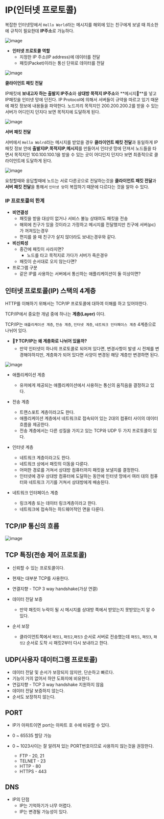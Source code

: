 # **IP(인터넷 프로토콜)**

복잡한 인터넷망에서 `Hello World`라는 메시지를 해외에 있는 친구에게 보낼 때 최소한에 규칙이 필요한데 **IP주소**로 가능하다.

![image](https://user-images.githubusercontent.com/69107255/125455370-5f98ec92-f087-4fad-ae4b-f578f822fdcd.png)

- **인터넷 프로토콜 역할**
    - 지정한 IP 주소(IP address)에 데이터를 전달
    - 패킷(Packet)이라는 통신 단위로 데이터를 전달    

![image](https://user-images.githubusercontent.com/69107255/125456770-a9d5d86b-1b21-495e-95a9-c2ebb28cdff5.png)

**클라이언트 패킷 전달**

IP패킷에 **보내고자 하는 출발지 IP주소**와 **상대방 목적지 IP주소**와 **메시지**를 넣고 IP패킷을 인터넷 망에 던진다.
IP Protocol에 의해서 서버들이 규약을 따르고 있기 때문에 패킷 정보에 내용들을 파악한다. 노드끼리 목적지인 200.200.200.2를 받을 수 있는 서버가 어디인지 던지다 보면 목적지에 도달하게 된다.

![image](https://user-images.githubusercontent.com/69107255/125458908-46a0b090-5af7-4c9d-aeb2-44240577f1e7.png)

**서버 패킷 전달**

서버에서 `Hello Wolrd`라는 메시지를 받았을 경우 **클라이언트 패킷 전달**과 동일하게 IP패킷 정보 안에 **출발지IP**,**목적지IP**,**메시지**를 만들어서 인터넷 망에 던져서 노드들을 타면서 목적지인 100.100.100.1을 받을 수 있는 곳이 어디인지 던지다 보면 최종적으로 클라이언트에 도달하게 된다.

![image](https://user-images.githubusercontent.com/69107255/125460170-8b755771-c20c-4ac3-a4dc-694843c8921e.png)

요청할때와 응답할때에 노드는 서로 다른곳으로 전달하는것을 **클라이언트 패킷 전달**과 **서버 패킷 전달**을 통해서 `인터넷 망`이 복잡하기 때문에 다르다는 것을 알아 수 있다.

### IP 프로토콜의 한계

- **비연결성**
    - 패킷을 받을 대상이 없거나 서비스 불능 상태여도 패킷을 전송
    - 해외에 친구가 있을 것이라고 가정하고 메시지를 전달했지만 친구에 서버(pc)가 꺼져있는경우
    - 편지를 쓸 때 친구가 살지 않더라도 보내는경우와 같다.
- **비신뢰성**
    - 중간에 패킷이 사라지면?
        - 노드를 타고 목적지로 가다가 서버가 죽은경우  
    - 패킷이 순서대로 오지 않는다면?
- 프로그램 구분
    - 같은 IP를 사용하는 서버에서 통신하는 애플리케이션이 둘 이상이면?


## **인터넷 프로토콜(IP) 스택의 4계층**

HTTP를 이해하기 위해서는 TCP/IP 프로토콜에 대하여 이해를 하고 있어야한다.

TCP/IP에서 중요한 개념 중에 하나는 **계층(Layer)** 이다.

TCP/IP는 `애플리케이션 계층`, `전송 계층`, `인터넷 계층`,  `네트워크 인터페이스 계층` 4계층으로 나뉘어 있다.

- **🤔❓ TCP/IP는 왜 계층화로 나뉘어 있을까?**
    - 만약 인터넷이 하나의 프로토콜로 되어져 있다면, 변경사항이 발생 시 전체를 변경해야하지만,
    계층화가 되어 있다면 사양이 변경된 해당 계층만 변경하면 된다.

![image](https://user-images.githubusercontent.com/69107255/125464370-41d9dbe6-ce3d-4ca5-acdc-aa00e1789485.png)

- 애플리케이션 계층
    - 유저에게 제공되는 애플리케이션에서 사용하는 통신의 움직음을 결정하고 있다.

- 전송 계층
    - 트랜스포트 계층이라고도 한다.
    - 애플리케이션 계층에서 네트워크로 접속되어 있는 2대의 컴퓨터 사이의 데이터 흐름을 제공한다.
    - 전송 계층에서는 다른 성질을 가지고 있는 TCP와 UDP 두 가지 프로토콜이 있다.
- 인터넷 계층
    - 네트워크 계층이라고도 한다.
    - 네트워크 상에서 패킷의 이동을 다룬다.
    - 어떠한 경로를 거쳐서 상대방 컴퓨터까지 패킷을 보낼지를 결정한다. 
    - 인터넷에 경우 상대방 컴퓨터에 도달하는 동안에 인터넷 망에서  여러 대의 컴퓨터와 네트워크 기기를 거쳐서 상대방에게 배송된다.
- 네트워크 인터페이스 계층
    - 링크계층 또는 데이터 링크계층이라고 한다.
    - 네트워크에 접속하는 하드웨어적인 면을 다룬다.

## **TCP/IP 통신의 흐름**

![image](https://user-images.githubusercontent.com/69107255/126319885-bfab82b7-edb9-40bc-a263-341372f0a919.png)


## TCP 특징(전송 제어 프로토콜)

- 신뢰할 수 있는 프로토콜이다.
- 현재는 대부분 TCP를 사용한다.

- 연결지향 - TCP 3 way handshake(가상 연결)

- 데이터 전달 보증
    - 만약 패킷이 누락이 될 시 메시지를 상대방 쪽에서 받았는지 못받았는지 알 수 있다.
- 순서 보장
    - 클라이언트쪽에서 `패킷1`, `패킷2`,`패킷3` 순서로 서버로 전송했는데 `패킷1`, `패킷3`, `패킷2` 순서로 도착 시 패킷2부터 다시 보내라고 한다.


## UDP(사용자 데이터그램 프로토콜)

- 데이터 전달 및 순서가 보장되지 않지만, 단순하고 빠르다.
- 기능이 거의 없어서 하얀 도화지에 비유한다.
- 연길지향 - TCP 3 way handshake 지원하지 않음
- 데이터 전달 보증하지 않는다.
- 순서도 보장하지 않는다.

## PORT

- IP가 아파트이면 port는 아파트 호 수에 비유할 수 있다. 

- 0 ~ 65535 할당 가능
- 0 ~ 1023사이는 잘 알려져 있는 PORT번호이므로 사용하지 않는것을 권장한다.
    - FTP - 20, 21
    - TELNET - 23
    - HTTP - 80
    - HTTPS - 443

## DNS

- IP의 단점
    - IP는 기억하기가 너무 어렵다.
    - IP는 변경될 가능성이 있다.
